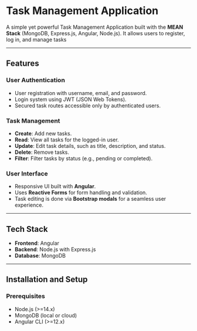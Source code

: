 # Task Management Application

A simple yet powerful Task Management Application built with the **MEAN Stack** (MongoDB, Express.js, Angular, Node.js). It allows users to register, log in, and manage tasks

---

## Features

### User Authentication

- User registration with username, email, and password.
- Login system using JWT (JSON Web Tokens).
- Secured task routes accessible only by authenticated users.

### Task Management

- **Create**: Add new tasks.
- **Read**: View all tasks for the logged-in user.
- **Update**: Edit task details, such as title, description, and status.
- **Delete**: Remove tasks.
- **Filter**: Filter tasks by status (e.g., pending or completed).

### User Interface

- Responsive UI built with **Angular**.
- Uses **Reactive Forms** for form handling and validation.
- Task editing is done via **Bootstrap modals** for a seamless user experience.

---

## Tech Stack

- **Frontend**: Angular
- **Backend**: Node.js with Express.js
- **Database**: MongoDB

---

## Installation and Setup

### Prerequisites

- Node.js (>=14.x)
- MongoDB (local or cloud)
- Angular CLI (>=12.x)

